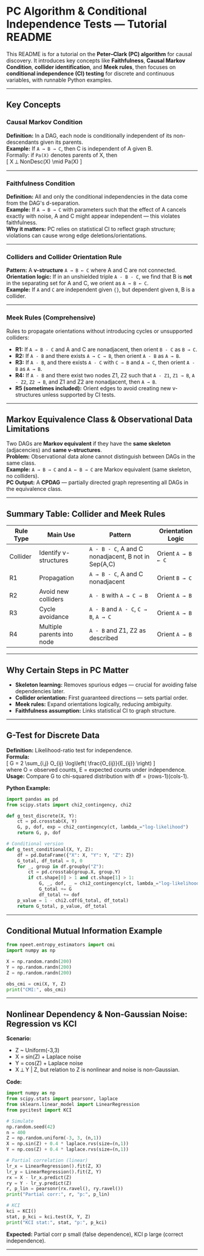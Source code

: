 # PC Algorithm & Conditional Independence Tests — Tutorial README

This README is for a tutorial on the **Peter–Clark (PC) algorithm** for causal discovery. It introduces key concepts like **Faithfulness**, **Causal Markov Condition**, **collider identification**, and **Meek rules**, then focuses on **conditional independence (CI) testing** for discrete and continuous variables, with runnable Python examples.

---

## Key Concepts

### Causal Markov Condition
**Definition:** In a DAG, each node is conditionally independent of its non-descendants given its parents.  
**Example:** If `A → B → C`, then C is independent of A given B.  
Formally: if `Pa(X)` denotes parents of X, then  
\[ X ⟂ NonDesc(X) \mid Pa(X) \]

---

### Faithfulness Condition
**Definition:** All and only the conditional independencies in the data come from the DAG's d-separation.  
**Example:** If `A → B → C` with parameters such that the effect of A cancels exactly with noise, A and C might appear independent — this violates faithfulness.  
**Why it matters:** PC relies on statistical CI to reflect graph structure; violations can cause wrong edge deletions/orientations.

---

### Colliders and Collider Orientation Rule
**Pattern:** A **v-structure** `A → B ← C` where A and C are not connected.  
**Orientation logic:** If in an unshielded triple `A - B - C`, we find that B is **not** in the separating set for A and C, we orient as `A → B ← C`.  
**Example:** If `A` and `C` are independent given `{}`, but dependent given `B`, B is a collider.  

---

### Meek Rules (Comprehensive)
Rules to propagate orientations without introducing cycles or unsupported colliders:

- **R1:** If `A → B - C` and A and C are nonadjacent, then orient `B - C` as `B → C`.
- **R2:** If `A - B` and there exists `A → C → B`, then orient `A - B` as `A → B`.
- **R3:** If `A - B`, and there exists `A - C` with `C → B` and `A → C`, then orient `A - B` as `A → B`.
- **R4:** If `A - B` and there exist two nodes Z1, Z2 such that `A - Z1`, `Z1 → B`, `A - Z2`, `Z2 → B`, and Z1 and Z2 are nonadjacent, then `A → B`.
- **R5 (sometimes included):** Orient edges to avoid creating new v-structures unless supported by CI tests.

---

## Markov Equivalence Class & Observational Data Limitations
Two DAGs are **Markov equivalent** if they have the **same skeleton** (adjacencies) and **same v-structures**.  
**Problem:** Observational data alone cannot distinguish between DAGs in the same class.  
**Example:** `A → B → C` and `A ← B → C` are Markov equivalent (same skeleton, no colliders).  
**PC Output:** A **CPDAG** — partially directed graph representing all DAGs in the equivalence class.

---

## Summary Table: Collider and Meek Rules

| Rule Type | Main Use | Pattern | Orientation Logic |
|-----------|----------|---------|-------------------|
| Collider  | Identify v-structures | `A - B - C`, A and C nonadjacent, B not in Sep(A,C) | Orient `A → B ← C` |
| R1        | Propagation | `A → B - C`, A and C nonadjacent | Orient `B → C` |
| R2        | Avoid new colliders | `A - B` with `A → C → B` | Orient `A → B` |
| R3        | Cycle avoidance | `A - B` and `A - C`, `C → B`, `A → C` | Orient `A → B` |
| R4        | Multiple parents into node | `A - B` and Z1, Z2 as described | Orient `A → B` |

---

## Why Certain Steps in PC Matter
- **Skeleton learning:** Removes spurious edges — crucial for avoiding false dependencies later.
- **Collider orientation:** First guaranteed directions — sets partial order.
- **Meek rules:** Expand orientations logically, reducing ambiguity.
- **Faithfulness assumption:** Links statistical CI to graph structure.

---

## G-Test for Discrete Data
**Definition:** Likelihood-ratio test for independence.  
**Formula:**  
\[ G = 2 \sum_{i,j} O_{ij} \log\left( \frac{O_{ij}}{E_{ij}} \right) \]  
where O = observed counts, E = expected counts under independence.  
**Usage:** Compare G to chi-squared distribution with df = (rows-1)(cols-1).

**Python Example:**
```python
import pandas as pd
from scipy.stats import chi2_contingency, chi2

def g_test_discrete(X, Y):
    ct = pd.crosstab(X, Y)
    G, p, dof, exp = chi2_contingency(ct, lambda_="log-likelihood")
    return G, p, dof

# Conditional version
def g_test_conditional(X, Y, Z):
    df = pd.DataFrame({"X": X, "Y": Y, "Z": Z})
    G_total, df_total = 0, 0
    for _, group in df.groupby("Z"):
        ct = pd.crosstab(group.X, group.Y)
        if ct.shape[0] > 1 and ct.shape[1] > 1:
            G, _, dof, _ = chi2_contingency(ct, lambda_="log-likelihood")
            G_total += G
            df_total += dof
    p_value = 1 - chi2.cdf(G_total, df_total)
    return G_total, p_value, df_total
```

---

## Conditional Mutual Information Example
```python
from npeet.entropy_estimators import cmi
import numpy as np

X = np.random.randn(200)
Y = np.random.randn(200)
Z = np.random.randn(200)

obs_cmi = cmi(X, Y, Z)
print("CMI:", obs_cmi)
```

---

## Nonlinear Dependency & Non-Gaussian Noise: Regression vs KCI
**Scenario:**  
- Z ~ Uniform(-3,3)  
- X = sin(Z) + Laplace noise  
- Y = cos(Z) + Laplace noise  
- X ⟂ Y | Z, but relation to Z is nonlinear and noise is non-Gaussian.

**Code:**
```python
import numpy as np
from scipy.stats import pearsonr, laplace
from sklearn.linear_model import LinearRegression
from pycitest import KCI

# Simulate
np.random.seed(42)
n = 400
Z = np.random.uniform(-3, 3, (n,1))
X = np.sin(Z) + 0.4 * laplace.rvs(size=(n,1))
Y = np.cos(Z) + 0.4 * laplace.rvs(size=(n,1))

# Partial correlation (linear)
lr_x = LinearRegression().fit(Z, X)
lr_y = LinearRegression().fit(Z, Y)
rx = X - lr_x.predict(Z)
ry = Y - lr_y.predict(Z)
r, p_lin = pearsonr(rx.ravel(), ry.ravel())
print("Partial corr:", r, "p:", p_lin)

# KCI
kci = KCI()
stat, p_kci = kci.test(X, Y, Z)
print("KCI stat:", stat, "p:", p_kci)
```
**Expected:** Partial corr p small (false dependence), KCI p large (correct independence).

---
